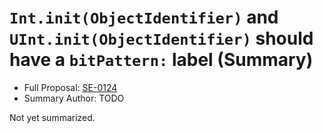 # `Int.init(ObjectIdentifier)` and `UInt.init(ObjectIdentifier)` should have a `bitPattern:` label (Summary)

* Full Proposal: [SE-0124](https://github.com/apple/swift-evolution/blob/main/proposals/0124-bitpattern-label-for-int-initializer-objectidentfier.md)
* Summary Author: TODO

Not yet summarized.
